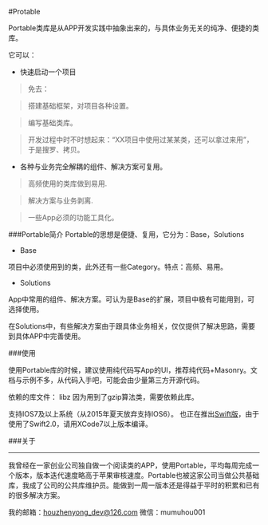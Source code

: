 #Protable

Portable类库是从APP开发实践中抽象出来的，与具体业务无关的纯净、便捷的类库。

它可以：

* 快速启动一个项目

> 免去：

> 搭建基础框架，对项目各种设置。

> 编写基础类库。

> 开发过程中时不时想起来：“XX项目中使用过某某类，还可以拿过来用”，于是搜罗、拷贝。


* 各种与业务完全解耦的组件、解决方案可复用。
> 高频使用的类库做到易用.

> 解决方案与业务剥离.

> 一些App必须的功能工具化。


###Portable简介
Portable的思想是便捷、复用，它分为：Base，Solutions

* Base

项目中必须使用到的类，此外还有一些Category。特点：高频、易用。


* Solutions

App中常用的组件、解决方案。可认为是Base的扩展，项目中极有可能用到，可选择使用。

在Solutions中，有些解决方案由于跟具体业务相关，仅仅提供了解决思路，需要到具体APP中完善使用。



###使用

使用Portable库的时候，建议使用纯代码写App的UI，推荐纯代码+Masonry。文档与示例不多，从代码入手吧，可能会由少量第三方开源代码。

依赖的库文件：
libz   因为用到了gzip算法类，需要依赖此库。

支持IOS7及以上系统（从2015年夏天放弃支持IOS6）。
也正在推出[Swift版](https://github.com/zhenyonghou/Racer)，由于使用了Swift2.0，请用XCode7以上版本编译。


###关于

------

我曾经在一家创业公司独自做一个阅读类的APP，使用Portable，平均每周完成一个版本，版本迭代速度略高于苹果审核速度。Portable也被这家公司当做公共基础库，我成了公司的公共库维护员。能做到一周一版本还是得益于平时的积累和已有的很多解决方案。


我的邮箱：houzhenyong_dev@126.com
微信：mumuhou001

